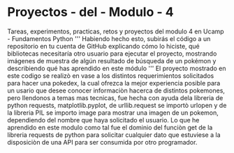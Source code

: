 # Proyectos - del - Modulo - 4
Tareas, experimentos, practicas, retos y proyectos del modulo 4 en Ucamp - Fundamentos Python
'''
Habiendo hecho esto, subirás el código a un repositorio en tu cuenta de GitHub explicando cómo lo hiciste, qué bibliotecas necesitaría otro usuario para ejecutar el proyecto, mostrando imágenes de muestra de algún resultado de búsqueda de un pokémon y describiendo qué has aprendido en este módulo         '''
El proyecto mostrado en este codigo se realizò en vase a los distintos requerimientos solicitados para hacer una pokedex, la cual ofrezca la mejor experiencia posible para un usario que desee conocer informaciòn hacerca de distintos pokemones, pero llendonos a temas mas tecnicas, fue hecha con ayuda dela libreria de python requests, matplotlib.pyplot, de urllib.request se importò urlopen y de la libreria PIL se importo image para mostrar una imagen de un pokemon, dependiendo del nombre que haya solicitado el usuario.
Lo que he aprendido en este modulo como tal fue el dominio del funciòn get de la libreria requests de python para solicitar cualquier dato que estuviese a la disposiciòn de una API para ser consumida por otro programador.
